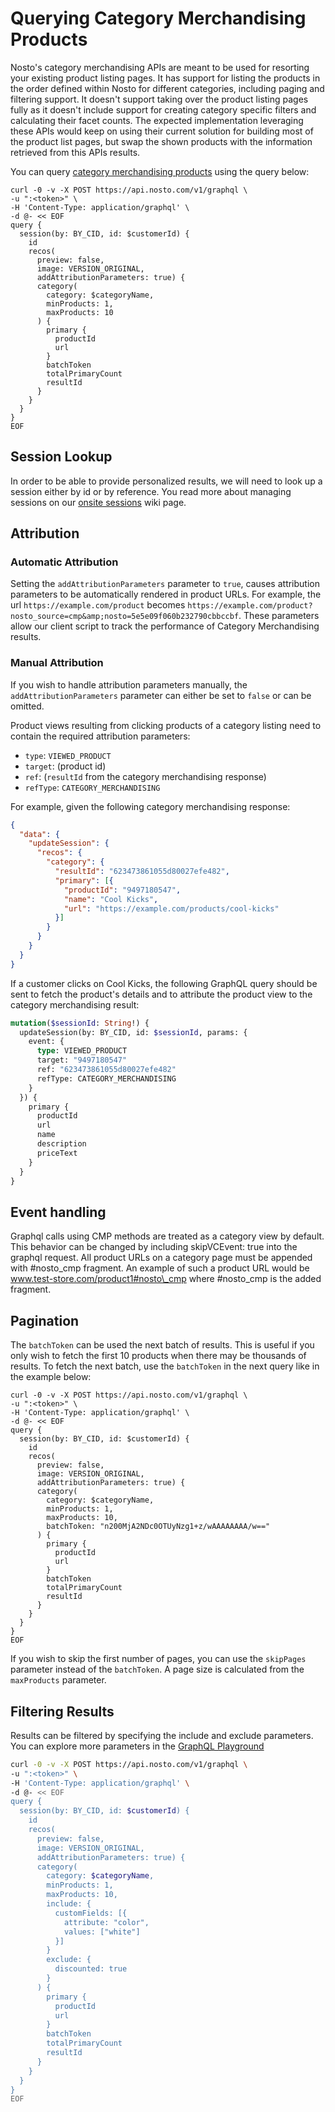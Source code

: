 # Querying Category Merchandising Products

Nosto's category merchandising APIs are meant to be used for resorting your existing product listing pages. It has support for listing the products in the order defined within Nosto for different categories, including paging and filtering support. It doesn't support taking over the product listing pages fully as it doesn't include support for creating category specific filters and calculating their facet counts. The expected implementation leveraging these APIs would keep on using their current solution for building most of the product list pages, but swap the shown products with the information retrieved from this APIs results.

You can query [category merchandising products](https://help.nosto.com/en/articles/3648242-get-started-with-category-merchandising) using the query below:

```
curl -0 -v -X POST https://api.nosto.com/v1/graphql \
-u ":<token>" \
-H 'Content-Type: application/graphql' \
-d @- << EOF
query {
  session(by: BY_CID, id: $customerId) {
    id
    recos(
      preview: false,
      image: VERSION_ORIGINAL,
      addAttributionParameters: true) {
      category(
        category: $categoryName,
        minProducts: 1,
        maxProducts: 10
      ) {
        primary {
          productId
          url
        }
        batchToken
        totalPrimaryCount
        resultId
      }
    }
  }
}
EOF
```

## Session Lookup

In order to be able to provide personalized results, we will need to look up a session either by id or by reference. You read more about managing sessions on our [onsite sessions](../graphql-using-mutations/graphql-onsite-sessions.md) wiki page.

## Attribution

### Automatic Attribution

Setting the `addAttributionParameters` parameter to `true`, causes attribution parameters to be automatically rendered in product URLs. For example, the url `https://example.com/product` becomes `https://example.com/product?nosto_source=cmp&amp;nosto=5e5e09f060b232790cbbccbf`. These parameters allow our client script to track the performance of Category Merchandising results.

### Manual Attribution

If you wish to handle attribution parameters manually, the `addAttributionParameters` parameter can either be set to `false` or can be omitted.

Product views resulting from clicking products of a category listing need to contain the required attribution parameters:

* `type`: `VIEWED_PRODUCT`
* `target`: (product id)
* `ref`: (`resultId` from the category merchandising response)
* `refType`: `CATEGORY_MERCHANDISING`

&#x20;For example, given the following category merchandising response:

```json
{
  "data": {
    "updateSession": {
      "recos": {
        "category": {
          "resultId": "623473861055d80027efe482",
          "primary": [{
            "productId": "9497180547",
            "name": "Cool Kicks",
            "url": "https://example.com/products/cool-kicks"
          }]
        }
      }
    }
  }
}
```

If a customer clicks on Cool Kicks, the following GraphQL query should be sent to fetch the product's details and to attribute the product view to the category merchandising result:

```graphql
mutation($sessionId: String!) {
  updateSession(by: BY_CID, id: $sessionId, params: {
    event: {
      type: VIEWED_PRODUCT
      target: "9497180547"
      ref: "623473861055d80027efe482"
      refType: CATEGORY_MERCHANDISING
    }
  }) {
    primary {
      productId
      url
      name
      description
      priceText
    }
  }
}
```

## Event handling

Graphql calls using CMP methods are treated as a category view by default. This behavior can be changed by including skipVCEvent: true into the graphql request. All product URLs on a category page must be appended with #nosto\_cmp fragment. An example of such a product URL would be www.test-store.com/product1#nosto\_cmp where #nosto\_cmp is the added fragment.

## Pagination

The `batchToken` can be used the next batch of results. This is useful if you only wish to fetch the first 10 products when there may be thousands of results. To fetch the next batch, use the `batchToken` in the next query like in the example below:

```
curl -0 -v -X POST https://api.nosto.com/v1/graphql \
-u ":<token>" \
-H 'Content-Type: application/graphql' \
-d @- << EOF
query {
  session(by: BY_CID, id: $customerId) {
    id
    recos(
      preview: false,
      image: VERSION_ORIGINAL,
      addAttributionParameters: true) {
      category(
        category: $categoryName,
        minProducts: 1,
        maxProducts: 10,
        batchToken: "n200MjA2NDc0OTUyNzg1+z/wAAAAAAAA/w=="
      ) {
        primary {
          productId
          url
        }
        batchToken
        totalPrimaryCount
        resultId
      }
    }
  }
}
EOF
```

If you wish to skip the first number of pages, you can use the `skipPages` parameter instead of the `batchToken`. A page size is calculated from the `maxProducts` parameter.

## Filtering Results

Results can be filtered by specifying the include and exclude parameters. You can explore more parameters in the [GraphQL Playground](https://github.com/Nosto/techdocs/wiki/GraphQL:-The-Playground)

```bash
curl -0 -v -X POST https://api.nosto.com/v1/graphql \
-u ":<token>" \
-H 'Content-Type: application/graphql' \
-d @- << EOF
query {
  session(by: BY_CID, id: $customerId) {
    id
    recos(
      preview: false,
      image: VERSION_ORIGINAL,
      addAttributionParameters: true) {
      category(
        category: $categoryName,
        minProducts: 1,
        maxProducts: 10,
        include: {
          customFields: [{
            attribute: "color",
            values: ["white"]
          }]
        }
        exclude: {
          discounted: true
        }
      ) {
        primary {
          productId
          url
        }
        batchToken
        totalPrimaryCount
        resultId
      }
    }
  }
}
EOF
```
